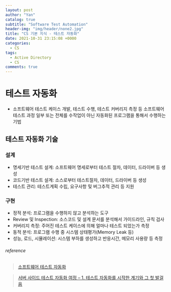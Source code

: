 ```yaml
---
layout: post
author: "Yan"
catalog: true
subtitle: "Software Test Automation"
header-img: "img/header/none2.jpg"
title: "CS 기본 지식 - 테스트 자동화"
date: 2021-10-31 23:15:08 +0000
categories:
  - CS
tags:
  - Active Directory
  - CS
comments: true
---
```


# 테스트 자동화

- 소프트웨어 테스트 케이스 개발, 테스트 수행, 테스트 커버리지 측정 등 소프트웨어 테스트 과정 일부 또는 전체를 수작업이 아닌 자동화된 프로그램을 통해서 수행하는 기법

## 테스트 자동화 기술

### 설계

- 명세기반 테스트 설계: 소프트웨어 명세로부터 테스트 절차, 데이터, 드라이버 등 생성
- 코드기반 테스트 설계: 소스로부터 테스트절차, 데이터, 드라이버 등 생성
- 테스트 관리: 테스트계획 수립, 요구사항 및 버그추적 관리 등 지원

### 구현

- 정적 분석: 프로그램을 수행하지 않고 분석하는 도구
- Review 및 Inspection: 소스코드 및 설계 문서를 분석해서 가이드라인, 규칙 검사
- 커버리지 측정: 주어진 테스트 케이스에 의해 얼마나 테스트 되었는가 측정
- 동적 분석: 프로그램 수행 중 시스템 상태평가(Memory Leak 등)
- 성능, 로드, 시뮬레이션: 시스템 부하를 생성하고 반응시간, 메모리 사용량 등 측정

###### reference

> [소프트웨어 테스트 자동화](https://itwiki.kr/w/%EC%86%8C%ED%94%84%ED%8A%B8%EC%9B%A8%EC%96%B4_%ED%85%8C%EC%8A%A4%ED%8A%B8_%EC%9E%90%EB%8F%99%ED%99%94)

> [서버 사이드 테스트 자동화 여정 – 1. 테스트 자동화를 시작한 계기와 그 첫 발걸음](https://engineering.linecorp.com/ko/blog/server-side-test-automation-journey-1/)
